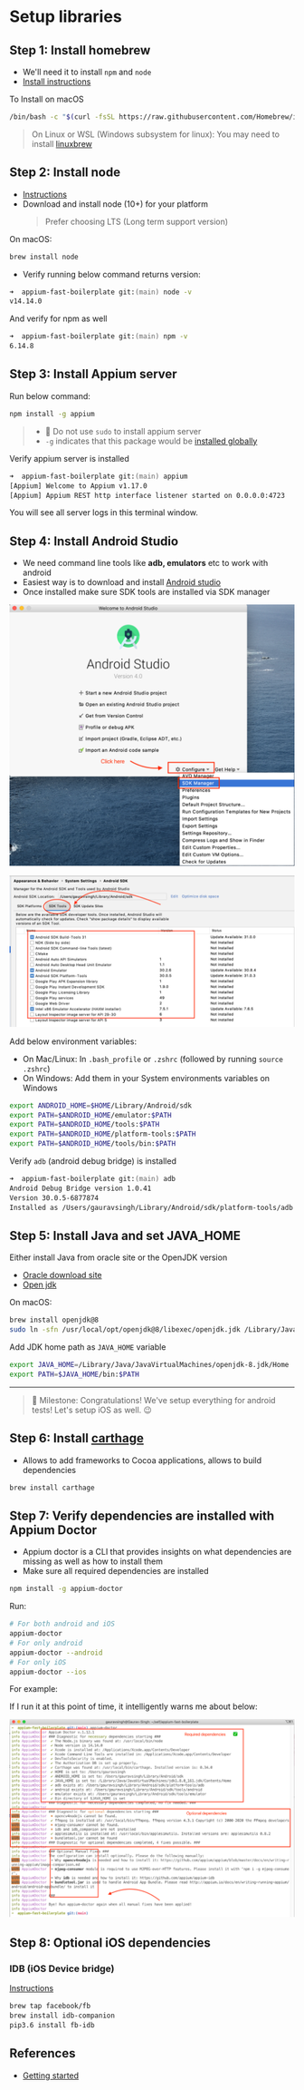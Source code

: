 # Setup libraries

## Step 1: Install homebrew

- We'll need it to install `npm` and `node`
- [Install instructions](https://docs.brew.sh/Installation)

To Install on macOS

```zsh
/bin/bash -c "$(curl -fsSL https://raw.githubusercontent.com/Homebrew/install/master/install.sh)"
```

> On Linux or WSL (Windows subsystem for linux): You may need to install
> [linuxbrew](https://docs.brew.sh/Homebrew-on-Linux)

## Step 2: Install node

- [Instructions](https://nodejs.org/en/download/)
- Download and install node (10+) for your platform
  > Prefer choosing LTS (Long term support version)

On macOS:

```zsh
brew install node
```

- Verify running below command returns version:

```zsh
➜  appium-fast-boilerplate git:(main) node -v
v14.14.0
```

And verify for npm as well

```zsh
➜  appium-fast-boilerplate git:(main) npm -v
6.14.8
```

## Step 3: Install Appium server

Run below command:

```zsh
npm install -g appium
```

> - 🔺 Do not use `sudo` to install appium server
> - `-g` indicates that this package would be
>   [installed globally](https://docs.npmjs.com/downloading-and-installing-packages-globally)

Verify appium server is installed

```zsh
➜  appium-fast-boilerplate git:(main) appium
[Appium] Welcome to Appium v1.17.0
[Appium] Appium REST http interface listener started on 0.0.0.0:4723
```

You will see all server logs in this terminal window.

## Step 4: Install Android Studio

- We need command line tools like **adb, emulators** etc to work with android
- Easiest way is to download and install [Android studio](https://developer.android.com/studio)
- Once installed make sure SDK tools are installed via SDK manager

![Click on Configure > SDK manager](images/sdk-manager.png)

![Click on SDK tools](images/sdk-tools.png)

Add below environment variables:

- On Mac/Linux: In `.bash_profile` or `.zshrc` (followed by running `source .zshrc`)
- On Windows: Add them in your System environments variables on Windows

```zsh
export ANDROID_HOME=$HOME/Library/Android/sdk
export PATH=$ANDROID_HOME/emulator:$PATH
export PATH=$ANDROID_HOME/tools:$PATH
export PATH=$ANDROID_HOME/platform-tools:$PATH
export PATH=$ANDROID_HOME/tools/bin:$PATH
```

Verify `adb` (android debug bridge) is installed

```zsh
➜  appium-fast-boilerplate git:(main) adb
Android Debug Bridge version 1.0.41
Version 30.0.5-6877874
Installed as /Users/gauravsingh/Library/Android/sdk/platform-tools/adb
```

## Step 5: Install Java and set JAVA_HOME

Either install Java from oracle site or the OpenJDK version

- [Oracle download site](https://www.oracle.com/in/java/technologies/javase-downloads.html)
- [Open jdk](https://adoptopenjdk.net/?variant=openjdk8&jvmVariant=hotspot)

On macOS:

```zsh
brew install openjdk@8
sudo ln -sfn /usr/local/opt/openjdk@8/libexec/openjdk.jdk /Library/Java/JavaVirtualMachines/openjdk-8.jdk
```

Add JDK home path as `JAVA_HOME` variable

```zsh
export JAVA_HOME=/Library/Java/JavaVirtualMachines/openjdk-8.jdk/Home
export PATH=$JAVA_HOME/bin:$PATH
```

---

> 🥳 Milestone: Congratulations! We've setup everything for android tests! Let's setup iOS as well.
> 😉

## Step 6: Install [carthage](https://github.com/Carthage/Carthage)

- Allows to add frameworks to Cocoa applications, allows to build dependencies

```zsh
brew install carthage
```

## Step 7: Verify dependencies are installed with Appium Doctor

- Appium doctor is a CLI that provides insights on what dependencies are missing as well as how to
  install them
- Make sure all required dependencies are installed

```zsh
npm install -g appium-doctor
```

Run:

```zsh
# For both android and iOS
appium-doctor
# For only android
appium-doctor --android
# For only iOS
appium-doctor --ios
```

For example:

If I run it at this point of time, it intelligently warns me about below:

![Appium Doctor](images/appium-doctor.png)

## Step 8: Optional iOS dependencies

### IDB (iOS Device bridge)

[Instructions](https://github.com/appium/appium-idb)

```zsh
brew tap facebook/fb
brew install idb-companion
pip3.6 install fb-idb
```

## References

- [Getting started](http://appium.io/docs/en/about-appium/getting-started/index.html#getting-started)
